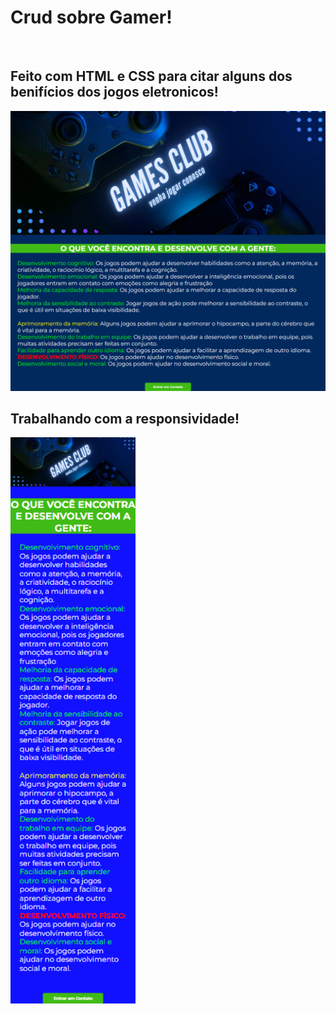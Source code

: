 <h1>Crud sobre Gamer!</h1>
<br>
<h2>Feito com HTML e CSS para citar alguns dos benifícios dos jogos eletronicos!</h2>

<img src="https://github.com/ViniFerAlbuquerque/crud-gamer-git/blob/master/assets/games-club.png?raw=true"/>
<br>
<h2>Trabalhando com a responsividade!</h2>


<img src="https://github.com/ViniFerAlbuquerque/crud-gamer-git/blob/master/assets/games-club-responsivo.png?raw=true" width="200px" align="center" />


